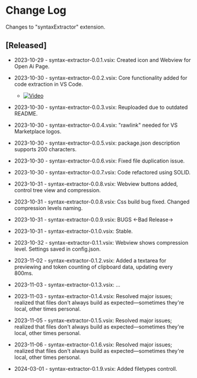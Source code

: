 # Change Log

Changes to "syntaxExtractor" extension.

## [Released]

- 2023-10-29 - syntax-extractor-0.0.1.vsix: Created icon and Webview for Open Ai Page.

- 2023-10-30 - syntax-extractor-0.0.2.vsix: Core functionality added for code extraction in VS Code.
   - [![Video](https://img.youtube.com/vi/CRpBg0mb8qY/maxresdefault.jpg)](https://youtube.com/shorts/CRpBg0mb8qY?si=TqlSQ7E2LlUQREYb)

- 2023-10-30 - syntax-extractor-0.0.3.vsix: Reuploaded due to outdated README.

- 2023-10-30 - syntax-extractor-0.0.4.vsix: "rawlink" needed for VS Marketplace logos.

- 2023-10-30 - syntax-extractor-0.0.5.vsix: package.json description supports 200 characters.

- 2023-10-30 - syntax-extractor-0.0.6.vsix: Fixed file duplication issue.

- 2023-10-30 - syntax-extractor-0.0.7.vsix: Code refactored using SOLID.

- 2023-10-31 - syntax-extractor-0.0.8.vsix: Webview buttons added, control tree view and compression.

- 2023-10-31 - syntax-extractor-0.0.8.vsix: Css build bug fixed. Changed compression levels naming.

- 2023-10-31 - syntax-extractor-0.0.9.vsix: BUGS <-Bad Release->

- 2023-10-31 - syntax-extractor-0.1.0.vsix: Stable.

- 2023-10-32 - syntax-extractor-0.1.1.vsix: Webview shows compression level. Settings saved in config.json.

- 2023-11-02 - syntax-extractor-0.1.2.vsix: Added a textarea for previewing and token counting of clipboard data, updating every 800ms.

- 2023-11-03 - syntax-extractor-0.1.3.vsix: ...

- 2023-11-03 - syntax-extractor-0.1.4.vsix: Resolved major issues; realized that files don't always build as expected—sometimes they're local, other times personal.

- 2023-11-05 - syntax-extractor-0.1.5.vsix: Resolved major issues; realized that files don't always build as expected—sometimes they're local, other times personal.

- 2023-11-06 - syntax-extractor-0.1.6.vsix: Resolved major issues; realized that files don't always build as expected—sometimes they're local, other times personal.

- 2024-03-01 - syntax-extractor-0.1.9.vsix: Added filetypes controll.